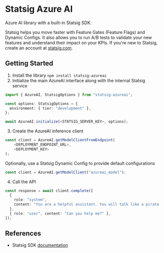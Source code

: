 # Statsig Azure AI

Azure AI library with a built-in Statsig SDK.

Statsig helps you move faster with Feature Gates (Feature Flags) and Dynamic Configs. It also allows you to run A/B tests to validate your new features and understand their impact on your KPIs. If you're new to Statsig, create an account at [statsig.com](https://www.statsig.com).

## Getting Started

1. Install the library `npm install statsig-azureai`
2. Initialize the main AzureAI interface along with the internal Statsig service

```ts
import { AzureAI, StatsigOptions } from "statsig-azureai";

const options: StatsigOptions = {
  environment: { tier: "development" },
};

await AzureAI.initialize(<STATSIG_SERVER_KEY>, options);
```

3. Create the AzureAI inference client

```ts
const client = AzureAI.getModelClientFromEndpoint(
    <DEPLOYMENT_ENDPOINT_URL>,
    <DEPLOYMENT_KEY>
);
```

Optionally, use a Statsig Dynamic Config to provide default configurations

```ts
const client = AzureAI.getModelClient("azureai_model");
```

4. Call the API

```ts
const response = await client.complete([
  {
    role: "system",
    content: "You are a helpful assistant. You will talk like a pirate.",
  },
  { role: "user", content: "Can you help me?" },
]);
```

## References

- Statsig SDK [documentation](https://docs.statsig.com/server/nodejsServerSDK/)
